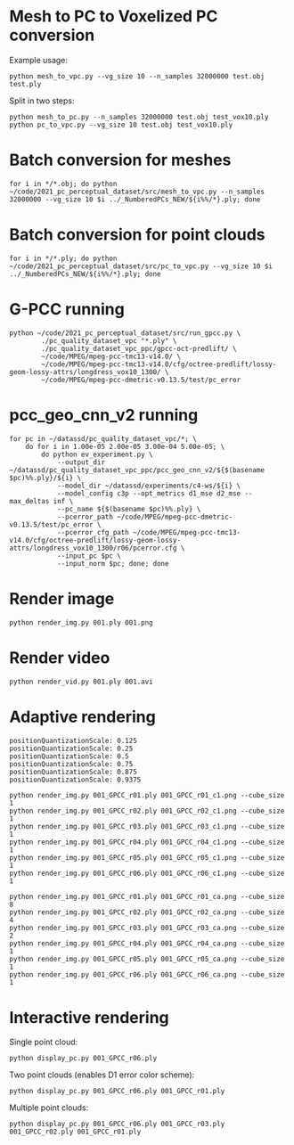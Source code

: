 # Mesh to PC to Voxelized PC conversion

Example usage:

    python mesh_to_vpc.py --vg_size 10 --n_samples 32000000 test.obj test.ply

Split in two steps:

    python mesh_to_pc.py --n_samples 32000000 test.obj test_vox10.ply
    python pc_to_vpc.py --vg_size 10 test.obj test_vox10.ply

# Batch conversion for meshes

	for i in */*.obj; do python ~/code/2021_pc_perceptual_dataset/src/mesh_to_vpc.py --n_samples 32000000 --vg_size 10 $i ../_NumberedPCs_NEW/${i%%/*}.ply; done

# Batch conversion for point clouds

	for i in */*.ply; do python ~/code/2021_pc_perceptual_dataset/src/pc_to_vpc.py --vg_size 10 $i ../_NumberedPCs_NEW/${i%%/*}.ply; done

# G-PCC running

    python ~/code/2021_pc_perceptual_dataset/src/run_gpcc.py \                 
            ./pc_quality_dataset_vpc "*.ply" \
            ./pc_quality_dataset_vpc_ppc/gpcc-oct-predlift/ \
            ~/code/MPEG/mpeg-pcc-tmc13-v14.0/ \
            ~/code/MPEG/mpeg-pcc-tmc13-v14.0/cfg/octree-predlift/lossy-geom-lossy-attrs/longdress_vox10_1300/ \
            ~/code/MPEG/mpeg-pcc-dmetric-v0.13.5/test/pc_error

# pcc_geo_cnn_v2 running

    for pc in ~/datassd/pc_quality_dataset_vpc/*; \
        do for i in 1.00e-05 2.00e-05 3.00e-04 5.00e-05; \
            do python ev_experiment.py \ 
                --output_dir ~/datassd/pc_quality_dataset_vpc_ppc/pcc_geo_cnn_v2/${$(basename $pc)%%.ply}/${i} \
                --model_dir ~/datassd/experiments/c4-ws/${i} \
                --model_config c3p --opt_metrics d1_mse d2_mse --max_deltas inf \
                --pc_name ${$(basename $pc)%%.ply} \
                --pcerror_path ~/code/MPEG/mpeg-pcc-dmetric-v0.13.5/test/pc_error \
                --pcerror_cfg_path ~/code/MPEG/mpeg-pcc-tmc13-v14.0/cfg/octree-predlift/lossy-geom-lossy-attrs/longdress_vox10_1300/r06/pcerror.cfg \
                --input_pc $pc \
                --input_norm $pc; done; done

# Render image

    python render_img.py 001.ply 001.png

# Render video

    python render_vid.py 001.ply 001.avi

# Adaptive rendering

    positionQuantizationScale: 0.125
    positionQuantizationScale: 0.25
    positionQuantizationScale: 0.5
    positionQuantizationScale: 0.75
    positionQuantizationScale: 0.875
    positionQuantizationScale: 0.9375

    python render_img.py 001_GPCC_r01.ply 001_GPCC_r01_c1.png --cube_size 1
    python render_img.py 001_GPCC_r02.ply 001_GPCC_r02_c1.png --cube_size 1
    python render_img.py 001_GPCC_r03.ply 001_GPCC_r03_c1.png --cube_size 1
    python render_img.py 001_GPCC_r04.ply 001_GPCC_r04_c1.png --cube_size 1
    python render_img.py 001_GPCC_r05.ply 001_GPCC_r05_c1.png --cube_size 1
    python render_img.py 001_GPCC_r06.ply 001_GPCC_r06_c1.png --cube_size 1

    python render_img.py 001_GPCC_r01.ply 001_GPCC_r01_ca.png --cube_size 8
    python render_img.py 001_GPCC_r02.ply 001_GPCC_r02_ca.png --cube_size 4
    python render_img.py 001_GPCC_r03.ply 001_GPCC_r03_ca.png --cube_size 2
    python render_img.py 001_GPCC_r04.ply 001_GPCC_r04_ca.png --cube_size 1
    python render_img.py 001_GPCC_r05.ply 001_GPCC_r05_ca.png --cube_size 1
    python render_img.py 001_GPCC_r06.ply 001_GPCC_r06_ca.png --cube_size 1

# Interactive rendering

Single point cloud:

    python display_pc.py 001_GPCC_r06.ply

Two point clouds (enables D1 error color scheme):

    python display_pc.py 001_GPCC_r06.ply 001_GPCC_r01.ply

Multiple point clouds:

    python display_pc.py 001_GPCC_r06.ply 001_GPCC_r03.ply 001_GPCC_r02.ply 001_GPCC_r01.ply
